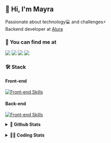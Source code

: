 ## 👋 Hi, I'm Mayra

Passionate about technology💻 and challenges⚡  
Backend developer at [Alura](https://www.alura.com.br)   

### 💬 You can find me at

<a href="https://mayra.dev" target="_blank" rel="noopener"><img src="https://img.shields.io/badge/-mayra.dev-005FED?style=flat&logo=Google-chrome&logoColor=white"/></a>
<a href="https://linkedin.com/in/mayraamaral" target="_blank" rel="noopener"><img src="https://img.shields.io/badge/-/mayraamaral-0077B5?style=flat&logo=Linkedin&logoColor=white"/></a>
<a href="mailto:mayra@mayra.dev" target="_blank" rel="noopener"><img src="https://img.shields.io/badge/-mayra@mayra.dev-D14836?style=flat&logo=Gmail&logoColor=white"/></a>
<a href="" target="_blank" rel="noopener"><img src="https://img.shields.io/badge/-mayraamaral-7289DA?style=flat&logo=Discord&logoColor=white"/></a>

### 🛠️ Stack
#### Front-end

[![Front-end Skills](https://skillicons.dev/icons?i=react,next,angular,redux,styledcomponents,html,css,sass,js,ts,figma)](https://skillicons.dev)
#### Back-end

[![Front-end Skills](https://skillicons.dev/icons?i=java,spring,hibernate,aws,idea,postgres,mysql,git,linux,bash,nodejs,docker,kubernetes,jenkins)](https://skillicons.dev)


<details>
    <summary><strong>📌 Github Stats</strong></summary>
    <br />
    <div align="center">
        <table>
      <td><img height="160em" src="https://github-readme-stats.vercel.app/api?username=mayraamaral&show_icons=true&theme=algolia&hide_border=true&hide=stars&count_private=true" alt="Readme stats"></td>
      <td><img height="160em" src="https://github-readme-stats.vercel.app/api/top-langs/?username=mayraamaral&&layout=compact&&theme=algolia&hide_border=true&langs_count=6" alt="Language stats"></td>
       </table>
  </div> 
    

  <p align="center">
    <img src="https://github-readme-streak-stats.herokuapp.com?user=mayraamaral&theme=dark&hide_border=true&date_format=j%20M%5B%20Y%5D&locale=pt-br&background=050F2C&ring=0195DD&fire=23AA7D&currStreakLabel=23AA7D" alt="Streak stats">
  </p> 
</details>

<br />

<details>
  <summary><strong>👩‍💻 Coding Stats</strong></summary>
  <br />
  
  <!--START_SECTION:waka-->
![Code Time](http://img.shields.io/badge/Code%20Time-517%20hrs%2056%20mins-blue)

**🐱 My GitHub Data** 

> 📦 583.6 kB Used in GitHub's Storage 
 > 
> 🏆 641 Contributions in the Year 2024
 > 
> 🚫 Not Opted to Hire
 > 
> 📜 58 Public Repositories 
 > 
> 🔑 32 Private Repositories 
 > 
**I'm an Early 🐤** 

```text
🌞 Morning                3351 commits        ██████░░░░░░░░░░░░░░░░░░░   24.27 % 
🌆 Daytime                8156 commits        ███████████████░░░░░░░░░░   59.08 % 
🌃 Evening                2055 commits        ████░░░░░░░░░░░░░░░░░░░░░   14.88 % 
🌙 Night                  244 commits         ░░░░░░░░░░░░░░░░░░░░░░░░░   01.77 % 
```
📅 **I'm Most Productive on Wednesday** 

```text
Monday                   1665 commits        ███░░░░░░░░░░░░░░░░░░░░░░   12.06 % 
Tuesday                  1472 commits        ███░░░░░░░░░░░░░░░░░░░░░░   10.66 % 
Wednesday                5511 commits        ██████████░░░░░░░░░░░░░░░   39.92 % 
Thursday                 3003 commits        █████░░░░░░░░░░░░░░░░░░░░   21.75 % 
Friday                   1470 commits        ███░░░░░░░░░░░░░░░░░░░░░░   10.65 % 
Saturday                 284 commits         █░░░░░░░░░░░░░░░░░░░░░░░░   02.06 % 
Sunday                   401 commits         █░░░░░░░░░░░░░░░░░░░░░░░░   02.90 % 
```


📊 **This Week I Spent My Time On** 

```text
🕑︎ Time Zone: America/Sao_Paulo

💬 Programming Languages: 
Java                     6 hrs 31 mins       ████████████████░░░░░░░░░   65.86 % 
JavaScript               1 hr 8 mins         ███░░░░░░░░░░░░░░░░░░░░░░   11.59 % 
SQL                      54 mins             ██░░░░░░░░░░░░░░░░░░░░░░░   09.13 % 
CSS                      13 mins             █░░░░░░░░░░░░░░░░░░░░░░░░   02.22 % 
YAML                     9 mins              ░░░░░░░░░░░░░░░░░░░░░░░░░   01.65 % 

🔥 Editors: 
IntelliJ IDEA            8 hrs 52 mins       ██████████████████████░░░   89.61 % 
VS Code                  1 hr 1 min          ███░░░░░░░░░░░░░░░░░░░░░░   10.39 % 

💻 Operating System: 
Linux                    9 hrs 54 mins       █████████████████████████   100.00 % 
```

**I Mostly Code in Java** 

```text
Java                     124 repos           ███████░░░░░░░░░░░░░░░░░░   27.56 % 
HTML                     111 repos           ██████░░░░░░░░░░░░░░░░░░░   24.67 % 
JavaScript               102 repos           ██████░░░░░░░░░░░░░░░░░░░   22.67 % 
TypeScript               91 repos            █████░░░░░░░░░░░░░░░░░░░░   20.22 % 
Dockerfile               1 repo              ░░░░░░░░░░░░░░░░░░░░░░░░░   00.22 % 
```




 Last Updated on 29/08/2024 19:10:58 UTC
<!--END_SECTION:waka-->

</details>
